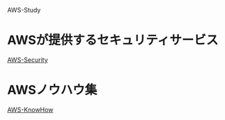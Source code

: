 AWS-Study
# AWSが提供するセキュリティサービス
[AWS-Security](/AWS-Security.md)

# AWSノウハウ集
[AWS-KnowHow](/AWS-KnowHow.md)

